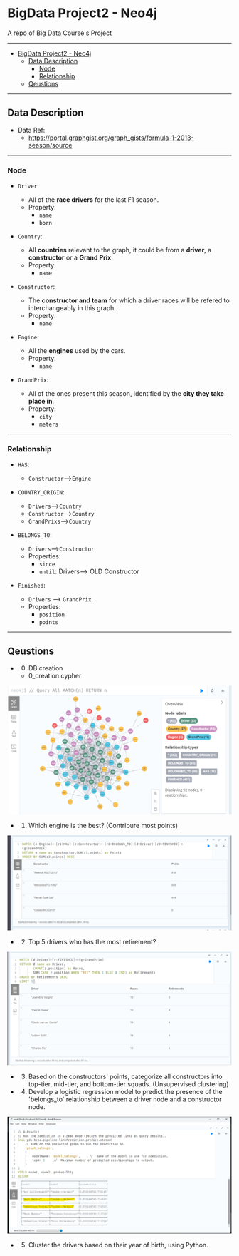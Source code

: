 # BigData Project2 - Neo4j

A repo of Big Data Course's Project

---

- [BigData Project2 - Neo4j](#bigdata-project2---neo4j)
  - [Data Description](#data-description)
    - [Node](#node)
    - [Relationship](#relationship)
  - [Qeustions](#qeustions)

---

## Data Description

- Data Ref:
  - https://portal.graphgist.org/graph_gists/formula-1-2013-season/source

---

### Node

- `Driver`:

  - All of the **race drivers** for the last F1 season.
  - Property:
    - `name`
    - `born`

- `Country`:

  - All **countries** relevant to the graph, it could be from a **driver**, a **constructor** or a **Grand Prix**.
  - Property:
    - `name`

- `Constructor`:

  - The **constructor and team** for which a driver races will be refered to interchangeably in this graph.
  - Property:
    - `name`

- `Engine`:

  - All the **engines** used by the cars.
  - Property:
    - `name`

- `GrandPrix`:
  - All of the ones present this season, identified by the **city they take place in**.
  - Property:
    - `city`
    - `meters`

---

### Relationship

- `HAS`:

  - `Constructor`-->`Engine`

- `COUNTRY_ORIGIN`:

  - `Drivers`-->`Country`
  - `Constructor`-->`Country`
  - `GrandPrixs`-->`Country`

- `BELONGS_TO`:

  - `Drivers`-->`Constructor`
  - Properties:
    - `since`
    - `until`: Drivers--> OLD Constructor

- `Finished`:
  - `Drivers` --> `GrandPrix`.
  - Properties:
    - `position`
    - `points`

---

## Qeustions

- 0. DB creation

  - 0_creation.cypher

![q0](./pic/q0.png)

- 1. Which engine is the best? (Contribure most points)

![q1](./pic/q1.png)

- 2. Top 5 drivers who has the most retirement?

![q2](./pic/q2.png)

- 3. Based on the constructors' points, categorize all constructors into top-tier, mid-tier, and bottom-tier squads. (Unsupervised clustering)

- 4. Develop a logistic regression model to predict the presence of the 'belongs_to' relationship between a driver node and a constructor node.

![q4](./pic/q4.png)

- 5. Cluster the drivers based on their year of birth, using Python.
